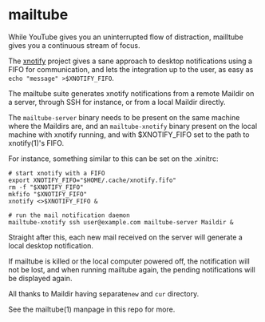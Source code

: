 mailtube
========
While YouTube gives you an uninterrupted flow of distraction,
mailltube gives you a continuous stream of focus.

The [xnotify](https://github.com/phillbush/xnotify) project
gives a sane approach to desktop notifications using a FIFO
for communication, and lets the integration up to the user,
as easy as `echo "message" >$XNOTIFY_FIFO`.

The mailtube suite generates xnotify notifications from a remote
Maildir on a server, through SSH for instance, or from a local
Maildir directly.

The `mailtube-server` binary needs to be present on the same machine
where the Maildirs are, and an `mailtube-xnotify` binary present on
the local machine with xnotify running, and with $XNOTIFY_FIFO set to
the path to xnotify(1)'s FIFO.

For instance, something similar to this can be set on the .xinitrc:

```
# start xnotify with a FIFO
export XNOTIFY_FIFO="$HOME/.cache/xnotify.fifo"
rm -f "$XNOTIFY_FIFO"
mkfifo "$XNOTIFY_FIFO"
xnotify <>$XNOTIFY_FIFO &

# run the mail notification daemon
mailtube-xnotify ssh user@example.com mailtube-server Maildir &
```

Straight after this, each new mail received on the server will
generate a local desktop notification.

If mailtube is killed or the local computer powered off, the
notification will not be lost, and when running mailtube again,
the pending notifications will be displayed again.

All thanks to Maildir having separate`new` and `cur` directory.

See the mailtube(1) manpage in this repo for more.
